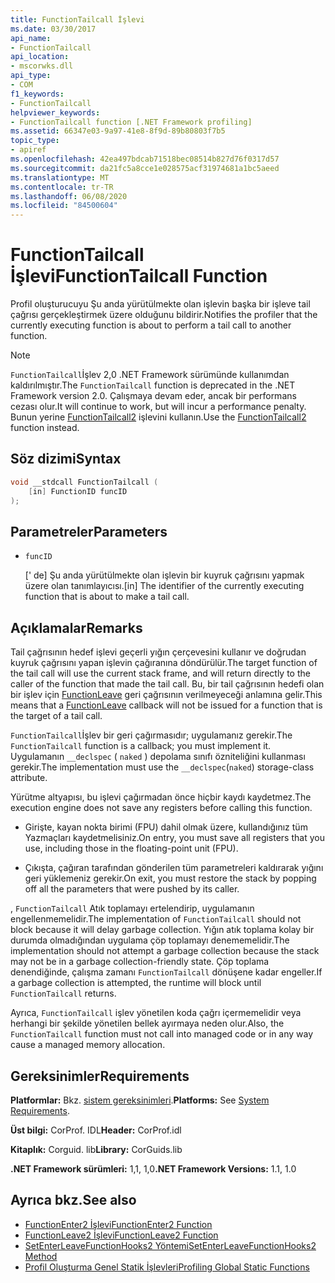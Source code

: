 ```yaml
---
title: FunctionTailcall İşlevi
ms.date: 03/30/2017
api_name:
- FunctionTailcall
api_location:
- mscorwks.dll
api_type:
- COM
f1_keywords:
- FunctionTailcall
helpviewer_keywords:
- FunctionTailcall function [.NET Framework profiling]
ms.assetid: 66347e03-9a97-41e8-8f9d-89b80803f7b5
topic_type:
- apiref
ms.openlocfilehash: 42ea497bdcab71518bec08514b827d76f0317d57
ms.sourcegitcommit: da21fc5a8cce1e028575acf31974681a1bc5aeed
ms.translationtype: MT
ms.contentlocale: tr-TR
ms.lasthandoff: 06/08/2020
ms.locfileid: "84500604"
---
```

# <a name="functiontailcall-function"></a><span data-ttu-id="3536f-102">FunctionTailcall İşlevi</span><span class="sxs-lookup"><span data-stu-id="3536f-102">FunctionTailcall Function</span></span>
<span data-ttu-id="3536f-103">Profil oluşturucuyu Şu anda yürütülmekte olan işlevin başka bir işleve tail çağrısı gerçekleştirmek üzere olduğunu bildirir.</span><span class="sxs-lookup"><span data-stu-id="3536f-103">Notifies the profiler that the currently executing function is about to perform a tail call to another function.</span></span>  
  
> [!NOTE]
> <span data-ttu-id="3536f-104">`FunctionTailcall`İşlev 2,0 .NET Framework sürümünde kullanımdan kaldırılmıştır.</span><span class="sxs-lookup"><span data-stu-id="3536f-104">The `FunctionTailcall` function is deprecated in the .NET Framework version 2.0.</span></span> <span data-ttu-id="3536f-105">Çalışmaya devam eder, ancak bir performans cezası olur.</span><span class="sxs-lookup"><span data-stu-id="3536f-105">It will continue to work, but will incur a performance penalty.</span></span> <span data-ttu-id="3536f-106">Bunun yerine [FunctionTailcall2](functiontailcall2-function.md) işlevini kullanın.</span><span class="sxs-lookup"><span data-stu-id="3536f-106">Use the [FunctionTailcall2](functiontailcall2-function.md) function instead.</span></span>  
  
## <a name="syntax"></a><span data-ttu-id="3536f-107">Söz dizimi</span><span class="sxs-lookup"><span data-stu-id="3536f-107">Syntax</span></span>  
  
```cpp
void __stdcall FunctionTailcall (  
    [in] FunctionID funcID  
);  
```  
  
## <a name="parameters"></a><span data-ttu-id="3536f-108">Parametreler</span><span class="sxs-lookup"><span data-stu-id="3536f-108">Parameters</span></span>

- `funcID`

  <span data-ttu-id="3536f-109">\[' de] Şu anda yürütülmekte olan işlevin bir kuyruk çağrısını yapmak üzere olan tanımlayıcısı.</span><span class="sxs-lookup"><span data-stu-id="3536f-109">\[in] The identifier of the currently executing function that is about to make a tail call.</span></span>

## <a name="remarks"></a><span data-ttu-id="3536f-110">Açıklamalar</span><span class="sxs-lookup"><span data-stu-id="3536f-110">Remarks</span></span>  
 <span data-ttu-id="3536f-111">Tail çağrısının hedef işlevi geçerli yığın çerçevesini kullanır ve doğrudan kuyruk çağrısını yapan işlevin çağıranına döndürülür.</span><span class="sxs-lookup"><span data-stu-id="3536f-111">The target function of the tail call will use the current stack frame, and will return directly to the caller of the function that made the tail call.</span></span> <span data-ttu-id="3536f-112">Bu, bir tail çağrısının hedefi olan bir işlev için [FunctionLeave](functionleave-function.md) geri çağrısının verilmeyeceği anlamına gelir.</span><span class="sxs-lookup"><span data-stu-id="3536f-112">This means that a [FunctionLeave](functionleave-function.md) callback will not be issued for a function that is the target of a tail call.</span></span>  
  
 <span data-ttu-id="3536f-113">`FunctionTailcall`İşlev bir geri çağırmasıdır; uygulamanız gerekir.</span><span class="sxs-lookup"><span data-stu-id="3536f-113">The `FunctionTailcall` function is a callback; you must implement it.</span></span> <span data-ttu-id="3536f-114">Uygulamanın `__declspec` ( `naked` ) depolama sınıfı özniteliğini kullanması gerekir.</span><span class="sxs-lookup"><span data-stu-id="3536f-114">The implementation must use the `__declspec`(`naked`) storage-class attribute.</span></span>  
  
 <span data-ttu-id="3536f-115">Yürütme altyapısı, bu işlevi çağırmadan önce hiçbir kaydı kaydetmez.</span><span class="sxs-lookup"><span data-stu-id="3536f-115">The execution engine does not save any registers before calling this function.</span></span>  
  
- <span data-ttu-id="3536f-116">Girişte, kayan nokta birimi (FPU) dahil olmak üzere, kullandığınız tüm Yazmaçları kaydetmelisiniz.</span><span class="sxs-lookup"><span data-stu-id="3536f-116">On entry, you must save all registers that you use, including those in the floating-point unit (FPU).</span></span>  
  
- <span data-ttu-id="3536f-117">Çıkışta, çağıran tarafından gönderilen tüm parametreleri kaldırarak yığını geri yüklemeniz gerekir.</span><span class="sxs-lookup"><span data-stu-id="3536f-117">On exit, you must restore the stack by popping off all the parameters that were pushed by its caller.</span></span>  
  
 <span data-ttu-id="3536f-118">, `FunctionTailcall` Atık toplamayı ertelendirip, uygulamanın engellenmemelidir.</span><span class="sxs-lookup"><span data-stu-id="3536f-118">The implementation of `FunctionTailcall` should not block because it will delay garbage collection.</span></span> <span data-ttu-id="3536f-119">Yığın atık toplama kolay bir durumda olmadığından uygulama çöp toplamayı denememelidir.</span><span class="sxs-lookup"><span data-stu-id="3536f-119">The implementation should not attempt a garbage collection because the stack may not be in a garbage collection-friendly state.</span></span> <span data-ttu-id="3536f-120">Çöp toplama denendiğinde, çalışma zamanı `FunctionTailcall` dönüşene kadar engeller.</span><span class="sxs-lookup"><span data-stu-id="3536f-120">If a garbage collection is attempted, the runtime will block until `FunctionTailcall` returns.</span></span>  
  
 <span data-ttu-id="3536f-121">Ayrıca, `FunctionTailcall` işlev yönetilen koda çağrı içermemelidir veya herhangi bir şekilde yönetilen bellek ayırmaya neden olur.</span><span class="sxs-lookup"><span data-stu-id="3536f-121">Also, the `FunctionTailcall` function must not call into managed code or in any way cause a managed memory allocation.</span></span>  
  
## <a name="requirements"></a><span data-ttu-id="3536f-122">Gereksinimler</span><span class="sxs-lookup"><span data-stu-id="3536f-122">Requirements</span></span>  
 <span data-ttu-id="3536f-123">**Platformlar:** Bkz. [sistem gereksinimleri](../../get-started/system-requirements.md).</span><span class="sxs-lookup"><span data-stu-id="3536f-123">**Platforms:** See [System Requirements](../../get-started/system-requirements.md).</span></span>  
  
 <span data-ttu-id="3536f-124">**Üst bilgi:** CorProf. IDL</span><span class="sxs-lookup"><span data-stu-id="3536f-124">**Header:** CorProf.idl</span></span>  
  
 <span data-ttu-id="3536f-125">**Kitaplık:** Corguid. lib</span><span class="sxs-lookup"><span data-stu-id="3536f-125">**Library:** CorGuids.lib</span></span>  
  
 <span data-ttu-id="3536f-126">**.NET Framework sürümleri:** 1,1, 1,0</span><span class="sxs-lookup"><span data-stu-id="3536f-126">**.NET Framework Versions:** 1.1, 1.0</span></span>  
  
## <a name="see-also"></a><span data-ttu-id="3536f-127">Ayrıca bkz.</span><span class="sxs-lookup"><span data-stu-id="3536f-127">See also</span></span>

- [<span data-ttu-id="3536f-128">FunctionEnter2 İşlevi</span><span class="sxs-lookup"><span data-stu-id="3536f-128">FunctionEnter2 Function</span></span>](functionenter2-function.md)
- [<span data-ttu-id="3536f-129">FunctionLeave2 İşlevi</span><span class="sxs-lookup"><span data-stu-id="3536f-129">FunctionLeave2 Function</span></span>](functionleave2-function.md)
- [<span data-ttu-id="3536f-130">SetEnterLeaveFunctionHooks2 Yöntemi</span><span class="sxs-lookup"><span data-stu-id="3536f-130">SetEnterLeaveFunctionHooks2 Method</span></span>](icorprofilerinfo2-setenterleavefunctionhooks2-method.md)
- [<span data-ttu-id="3536f-131">Profil Oluşturma Genel Statik İşlevleri</span><span class="sxs-lookup"><span data-stu-id="3536f-131">Profiling Global Static Functions</span></span>](profiling-global-static-functions.md)
